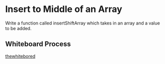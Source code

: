  # Insert to Middle of an Array
<!-- Description of the challenge -->
Write a function called insertShiftArray which takes in an array and a value to be added.

## Whiteboard Process
<!-- Embedded whiteboard image -->
 [thewhitebored](challenge2/whitebored.jpg)